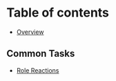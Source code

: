 # Table of contents

* [Overview](README.md)

## Common Tasks <a href="#common" id="common"></a>

* [Role Reactions](common/untitled.md)
